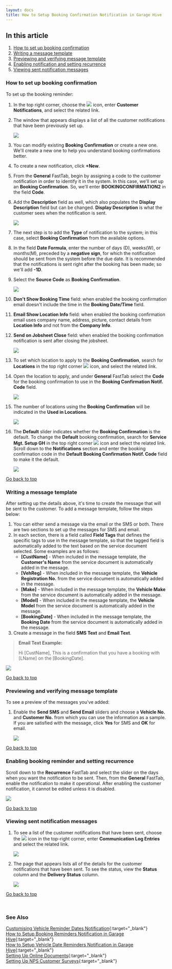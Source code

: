 ```yaml
---
layout: docs
title: How to Setup Booking Confirmation Notification in Garage Hive
---
```


<a name="top"></a>

## In this article
1. [How to set up booking confirmation](#how-to-set-up-booking-confirmation)
2. [Writing a message template](#writing-a-message-template)
3. [Previewing and verifying message template](#previewing-and-verifying-message-template)
4. [Enabling notification and setting recurrence](#enabling-notification-and-setting-recurrence)
5. [Viewing sent notification messages](#viewing-sent-notification-messages)

### How to set up booking confirmation
To set up the booking reminder:
1. In the top right corner, choose the ![](media/search_icon.png) icon, enter **Customer Notifications**, and select the related link.
1. The window that appears displays a list of all the customer notifications that have been previously set up.

   ![](media/garagehive-booking-reminder1.gif)

1. You can modify existing **Booking Confirmation** or create a new one. We'll create a new one to help you understand booking confirmations better.
1. To create a new notification, click **+New**.
1. From the **General** FastTab, begin by assigning a code to the customer notification in order to identify it in the system. In this case, we'll set up an **Booking Confirmation**. So, we'll enter **BOOKINGCONFIRMATION2** in the field **Code**.
1. Add the **Description** field as well, which also populates the **Display Description** field but can be changed. **Display Description** is what the customer sees when the notification is sent.

   ![](media/garagehive-booking-confirmation1.gif)

1. The next step is to add the **Type** of notification to the system; in this case, select **Booking Confirmation** from the available options.
1. In the field **Date Formula**, enter the number of days (D), weeks(W), or months(M), preceded by a **negative sign**, for which the notification should be sent from the system before the due date. It is recommended that the notifications is sent right after the booking has been made; so we'll add **-1D**.
1. Select the **Source Code** as **Booking Confirmation**.

   ![](media/garagehive-booking-confirmation2.gif)

1. **Don't Show Booking Time** field: when enabled the booking confirmation email doesn't include the time in the **Booking Date/Time** field.
1. **Email Show Location Info** field: when enabled the booking confirmation email uses company name, address, picture, contact details from **Location Info** and not from the **Company Info**.
1. **Send on Jobsheet Close** field: when enabled the booking confirmation notification is sent after closing the jobsheet.

   ![](media/garagehive-booking-confirmation3.png)

1. To set which location to apply to the **Booking Confirmation**, search for **Locations** in the top right corner ![](media/search_icon.png) icon, and select the related link.
1. Open the location to apply, and under **General** FastTab select the **Code** for the booking confirmation to use in the **Booking Confirmation Notif. Code** field.

   ![](media/garagehive-booking-confirmation4.gif)

1. The number of locations using the **Booking Confirmation** will be indicated in the **Used in Locations**. 

   ![](media/garagehive-booking-confirmation5.png)

1. The **Default** slider indicates whether the **Booking Confirmation** is the default. To change the **Default** booking confirmation, search for **Service Mgt. Setup GH** in the top right corner ![](media/search_icon.png) icon and select the related link. Scroll down to the **Notifications** section and enter the booking confirmation code in the **Default Booking Confirmation Notif. Code** field to make it the default.

   ![](media/garagehive-booking-confirmation6.gif)

[Go back to top](#top)

### Writing a message template
After setting up the details above, it's time to create the message that will be sent to the customer. To add a message template, follow the steps below:
1. You can either send a message via the email or the SMS or both. There are two sections to set up the messages for SMS and email.
1. In each section, there is a field called **Field Tags** that defines the specific tags to use in the message template, so that the tagged field is automatically added to the text based on the service document selected. Some examples are as follows:
   * **[CustName]** - When included in the message template, the **Customer's Name** from the service document is automatically added in the message.
   * **[VehReg]** - When included in the message template, the **Vehicle Registration No.** from the service document is automatically added in the message.
   * **[Make]** - When included in the message template, the **Vehicle Make** from the service document is automatically added in the message.
   * **[Model]** - When included in the message template, the **Vehicle Model** from the service document is automatically added in the message.
   * **[BookingDate]** - When included in the message template, the **Booking Date** from the service document is automatically added in the message.
1. Create a message in the field **SMS Text** and **Email Text**.

> **Email Text Example:**
>
> Hi [CustName], This is a confirmation that you have a booking with [LName] on the [BookingDate].

   ![](media/garagehive-booking-confirmation7.gif)

[Go back to top](#top)

### Previewing and verifying message template
To see a preview of the messages you've added:
1. Enable the **Send SMS** and **Send Email** sliders and choose a **Vehicle No.** and **Customer No.** from which you can use the information as a sample. If you are satisfied with the message, click **Yes** for SMS and **OK** for email.

   ![](media/garagehive-booking-confirmation8.gif)

[Go back to top](#top)

### Enabling booking reminder and setting recurrence
Scroll down to the **Recurrence** FastTab and select the slider on the days when you want the notification to be sent.
Then, from the **General** FastTab, enable the notification to make it operational. After enabling the customer notification, it cannot be edited unless it is disabled.

   ![](media/garagehive-booking-confirmation9.gif)

[Go back to top](#top)

### Viewing sent notification messages
1. To see a list of the customer notifications that have been sent, choose the ![](media/search_icon.png) icon in the top-right corner, enter **Communication Log Entries** and select the related link.

   ![](media/garagehive-booking-reminder10.png)

2. The page that appears lists all of the details for the customer notifications that have been sent. To see the status, view the **Status** column and the **Delivery Status** column.

   ![](media/garagehive-booking-reminder11.png)


[Go back to top](#top)

<br>

### **See Also**
[Customising Vehicle Reminder Dates Notification](garagehive-customising-vehicle-reminder-dates.html){:target="_blank"} \
[How to Setup Booking Reminders Notification in Garage Hive](garagehive-booking-reminders.html){:target="_blank"} \
[How to Setup Vehicle Date Reminders Notification in Garage Hive](garagehive-vehicle-date-reminders.html){:target="_blank"} \
[Setting Up Online Documents](garagehive-online-documents-setting-up-online-documents.html#customer-notification-set-up){:target="_blank"} \
[Setting Up NPS Customer Surveys](garagehive-surveys-setting-up-customer-surveys.html){:target="_blank"}
